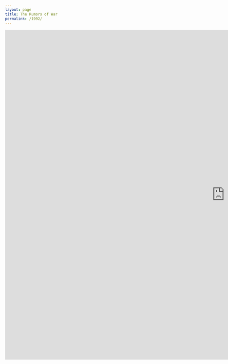 ```yaml
---
layout: page
title: The Rumors of War
permalink: /1992/
---
```


<iframe src="http://1992archive.maydayrooms.org/DX/player/AQ#embed?showAnnotations=true&amp;matchRatio=true" width="1440" height="1080" frameborder="0" allowfullscreen></iframe>  
